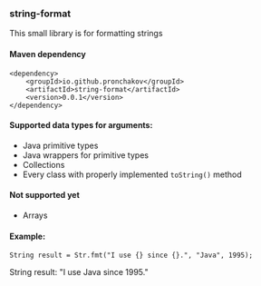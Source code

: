 
### string-format

This small library is for formatting strings

#### Maven dependency

    <dependency>
        <groupId>io.github.pronchakov</groupId>
        <artifactId>string-format</artifactId>
        <version>0.0.1</version>
    </dependency>

#### Supported data types for arguments:

* Java primitive types
* Java wrappers for primitive types
* Collections
* Every class with properly implemented `toString()` method

#### Not supported yet

* Arrays

#### Example:

    String result = Str.fmt("I use {} since {}.", "Java", 1995);

String result: "I use Java since 1995."
